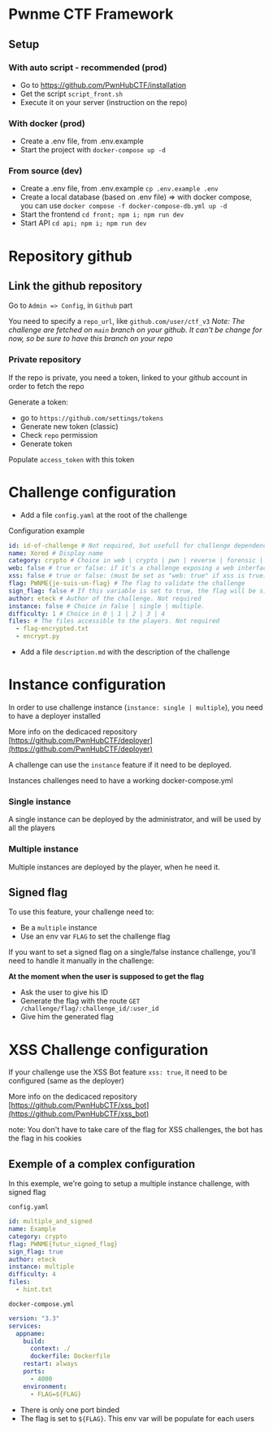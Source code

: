 # Pwnme CTF Framework

## Setup

### With auto script - recommended (prod)

- Go to https://github.com/PwnHubCTF/installation
- Get the script `script_front.sh`
- Execute it on your server (instruction on the repo)

### With docker (prod)

- Create a .env file, from .env.example
- Start the project with `docker-compose up -d`

### From source (dev)

- Create a .env file, from .env.example `cp .env.example .env`
- Create a local database (based on .env file) => with docker compose, you can use `docker compose -f docker-compose-db.yml up -d`
- Start the frontend `cd front; npm i; npm run dev`
- Start API `cd api; npm i; npm run dev`

# Repository github

## Link the github repository

Go to `Admin => Config`, in `Github` part

You need to specify a `repo_url`, like `github.com/user/ctf_v3`
*Note: The challenge are fetched on `main` branch on your github. It can't be change for now, so be sure to have this branch on your repo*

### Private repository
If the repo is private, you need a token, linked to your github account in order to fetch the repo

Generate a token:
- go to `https://github.com/settings/tokens`
- Generate new token (classic)
- Check `repo` permission
- Generate token

Populate `access_token` with this token

# Challenge configuration

- Add a file `config.yaml` at the root of the challenge

Configuration example

```yml
id: id-of-challenge # Not required, but usefull for challenge dependencies
name: Xored # Display name
category: crypto # Choice in web | crypto | pwn | reverse | forensic | osint | stegano | misc | prog. If you set a random value, like 'my custom category', it will juste display it on front end without a category icon
web: false # true or false: if it's a challenge exposing a web interface
xss: false # true or false: (must be set as "web: true" if xss is true) Activate an XSS Bot for the challenge
flag: PWNME{je-suis-un-flag} # The flag to validate the challenge
sign_flag: false # If this variable is set to true, the flag will be signed for each user. Your challenge must use an env var named "FLAG" to set the challenge flag
author: eteck # Author of the challenge. Not required
instance: false # Choice in false | single | multiple. 
difficulty: 1 # Choice in 0 | 1 | 2 | 3 | 4
files: # The files accessible to the players. Not required
  - flag-encrypted.txt
  - encrypt.py
```

- Add a file `description.md` with the description of the challenge

# Instance configuration

In order to use challenge instance (`instance: single | multiple`), you need to have a deployer installed

More info on the dedicaced repository [https://github.com/PwnHubCTF/deployer](https://github.com/PwnHubCTF/deployer)

A challenge can use the `instance` feature if it need to be deployed.

Instances challenges need to have a working docker-compose.yml

### Single instance

A single instance can be deployed by the administrator, and will be used by all the players

### Multiple instance

Multiple instances are deployed by the player, when he need it.

## Signed flag

To use this feature, your challenge need to:
- Be a `multiple` instance
- Use an env var `FLAG` to set the challenge flag

If you want to set a signed flag on a single/false instance challenge, you'll need to handle it manually in the challenge:

**At the moment when the user is supposed to get the flag**
- Ask the user to give his ID
- Generate the flag with the route
`GET /challenge/flag/:challenge_id/:user_id`
- Give him the generated flag


# XSS Challenge configuration

If your challenge use the XSS Bot feature `xss: true`, it need to be configured (same as the deployer)

More info on the dedicaced repository [https://github.com/PwnHubCTF/xss_bot](https://github.com/PwnHubCTF/xss_bot)

note: You don't have to take care of the flag for XSS challenges, the bot has the flag in his cookies

## Exemple of a complex configuration

In this exemple, we're going to setup a multiple instance challenge, with signed flag

`config.yaml`

```yaml
id: multiple_and_signed
name: Example
category: crypto
flag: PWNME{futur_signed_flag}
sign_flag: true
author: eteck
instance: multiple
difficulty: 4  
files:
  - hint.txt
```

`docker-compose.yml`

```yml
version: "3.3"
services:
  appname:
    build:
      context: ./
      dockerfile: Dockerfile
    restart: always
    ports:
      - 4000
    environment:
      - FLAG=${FLAG}
```

- There is only one port binded
- The flag is set to `${FLAG}`. This env var will be populate for each users
